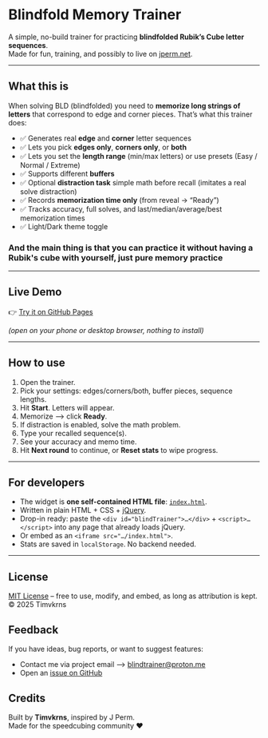# Blindfold Memory Trainer

A simple, no-build trainer for practicing **blindfolded Rubik’s Cube letter sequences**.  
Made for fun, training, and possibly to live on [jperm.net](https://jperm.net/).

---

## What this is

When solving BLD (blindfolded) you need to **memorize long strings of letters** that correspond to edge and corner pieces. That’s what this trainer does:

- ✅ Generates real **edge** and **corner** letter sequences  
- ✅ Lets you pick **edges only**, **corners only**, or **both**  
- ✅ Lets you set the **length range** (min/max letters) or use presets (Easy / Normal / Extreme)  
- ✅ Supports different **buffers** 
- ✅ Optional **distraction task** simple math before recall (imitates a real solve distraction) 
- ✅ Records **memorization time only** (from reveal → “Ready”)  
- ✅ Tracks accuracy, full solves, and last/median/average/best memorization times  
- ✅ Light/Dark theme toggle


### And the main thing is that you can practice it without having a Rubik's cube with yourself, just pure memory practice

---

## Live Demo

👉 [Try it on GitHub Pages](https://tim-977.github.io/blind-trainer/)  

*(open on your phone or desktop browser, nothing to install)*

---

## How to use

1. Open the trainer.  
2. Pick your settings: edges/corners/both, buffer pieces, sequence lengths.  
3. Hit **Start**. Letters will appear.  
4. Memorize --> click **Ready**.  
5. If distraction is enabled, solve the math problem.  
6. Type your recalled sequence(s).  
7. See your accuracy and memo time.  
8. Hit **Next round** to continue, or **Reset stats** to wipe progress.

---

## For developers

- The widget is **one self-contained HTML file**: [`index.html`](./index.html).  
- Written in plain HTML + CSS + [jQuery](https://jquery.com/).  
- Drop-in ready: paste the `<div id="blindTrainer">…</div>` + `<script>…</script>` into any page that already loads jQuery.  
- Or embed as an `<iframe src="…/index.html">`.  
- Stats are saved in `localStorage`. No backend needed.  

---


## License

[MIT License](./LICENSE) – free to use, modify, and embed, as long as attribution is kept.  
© 2025 Timvkrns




## Feedback

If you have ideas, bug reports, or want to suggest features:  
- Contact me via project email --> blindtrainer@proton.me
- Open an [issue on GitHub](https://github.com/Tim-977/blind-trainer/issues)  



## Credits

Built by **Timvkrns**, inspired by J Perm.  
Made for the speedcubing community ❤️
